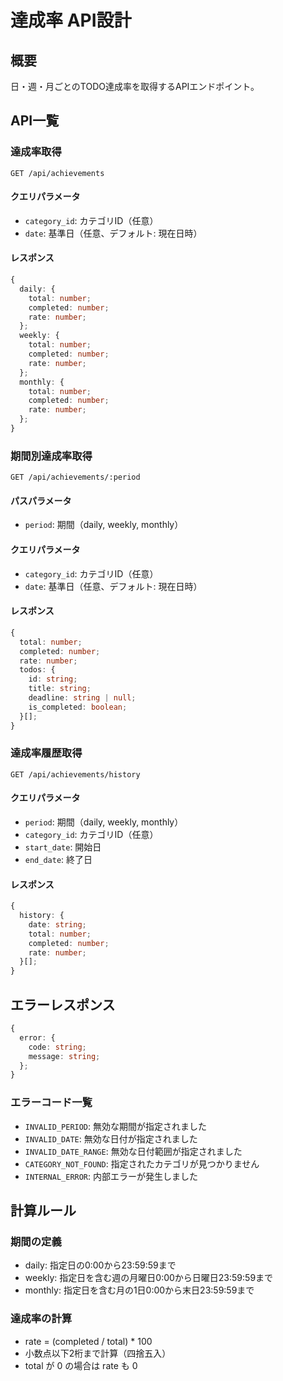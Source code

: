 # 達成率 API設計

## 概要
日・週・月ごとのTODO達成率を取得するAPIエンドポイント。

## API一覧

### 達成率取得
```
GET /api/achievements
```
#### クエリパラメータ
- `category_id`: カテゴリID（任意）
- `date`: 基準日（任意、デフォルト: 現在日時）

#### レスポンス
```typescript
{
  daily: {
    total: number;
    completed: number;
    rate: number;
  };
  weekly: {
    total: number;
    completed: number;
    rate: number;
  };
  monthly: {
    total: number;
    completed: number;
    rate: number;
  };
}
```

### 期間別達成率取得
```
GET /api/achievements/:period
```
#### パスパラメータ
- `period`: 期間（daily, weekly, monthly）

#### クエリパラメータ
- `category_id`: カテゴリID（任意）
- `date`: 基準日（任意、デフォルト: 現在日時）

#### レスポンス
```typescript
{
  total: number;
  completed: number;
  rate: number;
  todos: {
    id: string;
    title: string;
    deadline: string | null;
    is_completed: boolean;
  }[];
}
```

### 達成率履歴取得
```
GET /api/achievements/history
```
#### クエリパラメータ
- `period`: 期間（daily, weekly, monthly）
- `category_id`: カテゴリID（任意）
- `start_date`: 開始日
- `end_date`: 終了日

#### レスポンス
```typescript
{
  history: {
    date: string;
    total: number;
    completed: number;
    rate: number;
  }[];
}
```

## エラーレスポンス
```typescript
{
  error: {
    code: string;
    message: string;
  };
}
```

### エラーコード一覧
- `INVALID_PERIOD`: 無効な期間が指定されました
- `INVALID_DATE`: 無効な日付が指定されました
- `INVALID_DATE_RANGE`: 無効な日付範囲が指定されました
- `CATEGORY_NOT_FOUND`: 指定されたカテゴリが見つかりません
- `INTERNAL_ERROR`: 内部エラーが発生しました

## 計算ルール
### 期間の定義
- daily: 指定日の0:00から23:59:59まで
- weekly: 指定日を含む週の月曜日0:00から日曜日23:59:59まで
- monthly: 指定日を含む月の1日0:00から末日23:59:59まで

### 達成率の計算
- rate = (completed / total) * 100
- 小数点以下2桁まで計算（四捨五入）
- total が 0 の場合は rate も 0
